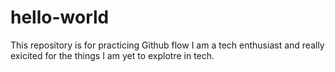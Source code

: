 # hello-world
This repository is for practicing Github flow
I am a tech enthusiast and really exicited for the things I am yet to explotre in tech.
